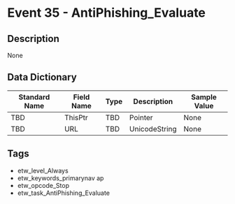 # Event 35 - AntiPhishing_Evaluate

## Description
None

## Data Dictionary
|Standard Name|Field Name|Type|Description|Sample Value|
|---|---|---|---|---|
|TBD|ThisPtr|TBD|Pointer|None|None|
|TBD|URL|TBD|UnicodeString|None|None|

## Tags
* etw_level_Always
* etw_keywords_primarynav ap
* etw_opcode_Stop
* etw_task_AntiPhishing_Evaluate